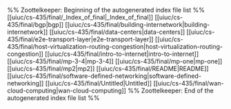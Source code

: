 %% Zoottelkeeper: Beginning of the autogenerated index file list  %%
 [[uiuc/cs-435/final/_Index_of_final|_Index_of_final]]
 [[uiuc/cs-435/final/bgp|bgp]]
 [[uiuc/cs-435/final/building-internetwork|building-internetwork]]
 [[uiuc/cs-435/final/data-centers|data-centers]]
 [[uiuc/cs-435/final/e2e-transport-layer|e2e-transport-layer]]
 [[uiuc/cs-435/final/host-virtualization-routing-congestion|host-virtualization-routing-congestion]]
 [[uiuc/cs-435/final/intro-to-internet|intro-to-internet]]
 [[uiuc/cs-435/final/mp-3-4|mp-3-4]]
 [[uiuc/cs-435/final/mp-one|mp-one]]
 [[uiuc/cs-435/final/mp2|mp2]]
 [[uiuc/cs-435/final/README|README]]
 [[uiuc/cs-435/final/software-defined-networking|software-defined-networking]]
 [[uiuc/cs-435/final/Untitled|Untitled]]
 [[uiuc/cs-435/final/wan-cloud-computing|wan-cloud-computing]]
%% Zoottelkeeper: End of the autogenerated index file list  %%
